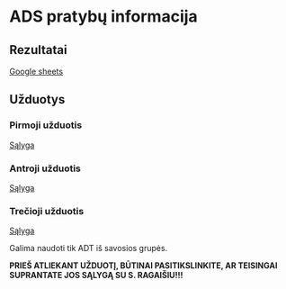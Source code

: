 # ADS pratybų informacija
## Rezultatai
[Google sheets](https://docs.google.com/spreadsheets/d/1BJQdwa-hhlGle_Jg2LzqvLtc6F1czYPxLMqhwh-lRu8/edit?usp=sharing)
## Užduotys
### Pirmoji užduotis
[Sąlyga](https://docs.google.com/document/d/1NpGD-tliOFKqHFQSg47mxFSDgNMLRRpg7Gm3RybofP0/edit?usp=sharing)
### Antroji užduotis
[Sąlyga](https://docs.google.com/document/d/1t13nzQAOlSvCG4UyU6wVUqPjEenjVa9x-bh66IRJw_I/edit?usp=sharing)
### Trečioji užduotis
[Sąlyga](https://docs.google.com/document/d/1HBUbB_vKQbjQ14TrmD32nnYbFLv6y5rQnyogHZ4V3Uo/edit?usp=sharing)

Galima naudoti tik ADT iš savosios grupės.

**PRIEŠ ATLIEKANT UŽDUOTĮ, BŪTINAI PASITIKSLINKITE, AR TEISINGAI SUPRANTATE JOS SĄLYGĄ SU S. RAGAIŠIU!!!**
